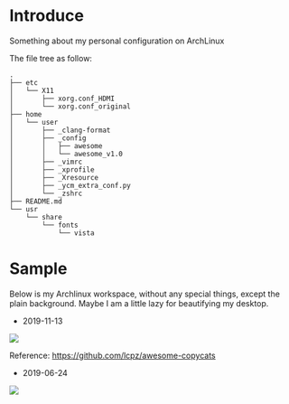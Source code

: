 # Introduce
Something about my personal configuration on ArchLinux

The file tree as follow:
```
.
├── etc
│   └── X11
│       ├── xorg.conf_HDMI
│       └── xorg.conf_original
├── home
│   └── user
│       ├── _clang-format
│       ├── _config
│       │   ├── awesome
│       │   └── awesome_v1.0
│       ├── _vimrc
│       ├── _xprofile
│       ├── _Xresource
│       ├── _ycm_extra_conf.py
│       └── _zshrc
├── README.md
└── usr
    └── share
        └── fonts
            └── vista
```

# Sample
Below is my Archlinux workspace, without any special things, except the plain background. Maybe I am a little lazy for beautifying my desktop.

* 2019-11-13

![](https://img.woyun.ink/article/2019/11/13/DeepinScreenshot_select-area_20191113000544.png)

Reference: <https://github.com/lcpz/awesome-copycats>

* 2019-06-24

![](https://img.woyun.ink/article/2019/6/24/DeepinScreenshot_select-area_20190624160826.png)

